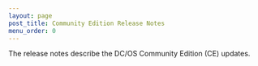 ```yaml
---
layout: page
post_title: Community Edition Release Notes
menu_order: 0
---
```


The release notes describe the DC/OS Community Edition (CE) updates.